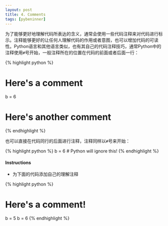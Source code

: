```yaml
---
layout: post
title: 4. Comments
tags: [pybeninner]
---  
```



为了能够更好地理解代码所表达的含义，通常会使用一些代码注释来对代码进行标示。注释能够更好的让任何人理解代码的作用或者意图，也可以增加代码的可读性。Python语言和其他语言类似，也有其自己的代码注释技巧，通常Python中的注释使用`#`号开始，一般注释所在的位置在代码的前面或者后面一行：

{% highlight python  %}
# Here's a comment
b = 6
# Here's another comment
{% endhighlight %} 


也可以直接在代码同行的后面进行注释，注释同样以`#`号来开始：

{% highlight python  %}
b = 6 # Python will ignore this!
{% endhighlight %} 


#### Instructions

* 为下面的代码添加自己的理解注释 

{% highlight python  %}
# Here's a comment!
b = 5
b = 6
{% endhighlight %} 